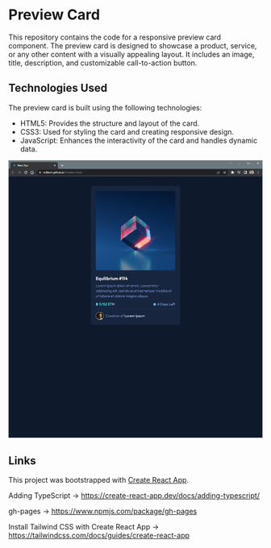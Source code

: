 # Preview Card

This repository contains the code for a responsive preview card component. The preview card is designed to showcase a product, service, or any other content with a visually appealing layout. It includes an image, title, description, and customizable call-to-action button.

## Technologies Used

The preview card is built using the following technologies:

- HTML5: Provides the structure and layout of the card.
- CSS3: Used for styling the card and creating responsive design.
- JavaScript: Enhances the interactivity of the card and handles dynamic data.

![Preview Card Demo](./preview.png)

## Links

This project was bootstrapped with [Create React App](https://github.com/facebook/create-react-app).

Adding TypeScript -> <https://create-react-app.dev/docs/adding-typescript/>

gh-pages -> <https://www.npmjs.com/package/gh-pages>

Install Tailwind CSS with Create React App -> <https://tailwindcss.com/docs/guides/create-react-app>
